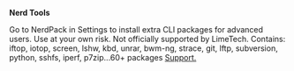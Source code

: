 **Nerd Tools**

Go to NerdPack in Settings to install extra CLI packages for advanced users.  Use at your own risk.  Not officially supported by LimeTech. Contains: iftop, iotop, screen, lshw, kbd, unrar, bwm-ng, strace, git, lftp, subversion, python, sshfs, iperf, p7zip...60+ packages [Support.](http://lime-technology.com/forum/index.php?topic=37541.0)